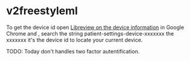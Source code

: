 # v2freestyleml

To get the device id  open [Libreview on the device information](https://www.libreview.com/settings/account/mydevices) in Google Chrome and , search the string 
patient-settings-device-xxxxxxx the xxxxxxx it's the device id to locate your current device.

TODO: Today don't handles two factor autentification.